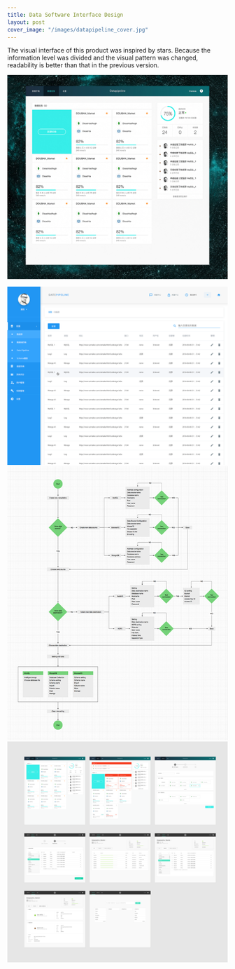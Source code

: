 ```yaml
---
title: Data Software Interface Design
layout: post
cover_image: "/images/datapipeline_cover.jpg"
---
```


The visual interface of this product was inspired by stars. Because the information level was divided and the visual pattern was changed, readability is better than that in the previous version.

![](/images/datapipeline_1.jpg)


![](/images/datapipeline_2.jpg)
![](/images/datapipeline_3.jpg)
![](/images/datapipeline_4.jpg)
